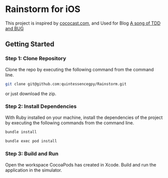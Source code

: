 # Rainstorm for iOS

This project is inspired by [cococast.com](https://cocoacasts.com/), and Used for Blog [A song of TDD and BUG](https://cyberhex.me/2020/06/14/tdd-part-one/)

## Getting Started

### Step 1: Clone Repository

Clone the repo by executing the following command from the command line.

```bash
git clone git@github.com:quintessencegpy/Rainstorm.git
```

or just download the zip.

### Step 2: Install Dependencies

With Ruby installed on your machine, install the dependencies of the project by executing the following commands from the command line.

```bash
bundle install
```

```bash
bundle exec pod install
```

### Step 3: Build and Run

Open the workspace CocoaPods has created in Xcode. Build and run the application in the simulator.